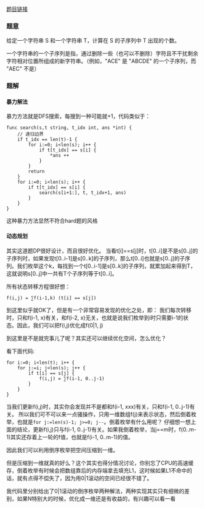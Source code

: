 [题目链接](https://leetcode-cn.com/problems/distinct-subsequences/description/)

### 题意
给定一个字符串 S 和一个字符串 T，计算在 S 的子序列中 T 出现的个数。

一个字符串的一个子序列是指，通过删除一些（也可以不删除）字符且不干扰剩余字符相对位置所组成的新字符串。（例如，"ACE" 是 "ABCDE" 的一个子序列，而 "AEC" 不是）

### 题解

#### 暴力解法
暴力方法就是DFS搜索，每搜到一种可能就+1，代码类似于：
```
func search(s,t string, t_idx int, ans *int) {
    // 递归边界
    if t_idx == len(t)-1 {
        for i:=0; i<len(s); i++ {
            if t[t_idx] == s[i] {
                *ans ++
            }
        }
        return
    }
    for i:=0; i<len(s); i++ {
        if t[t_idx] == s[i] {
            search(s[i+1:], t, t_idx+1, ans)
        }
    }
}
```
这种暴力方法显然不符合hard题的风格

#### 动态规划
其实这道题DP很好设计，而且很好优化。
当看t[i]==s[j]时，t[0..i]是不是s[0..j]的子序列时，如果发现t[0..i-1]是s[0..k]的子序列，那么t[0..i]也就是s[0..j]的子序列。我们枚举这个k，每找到一个t[0..i-1]是s[0..k]的子序列，就累加起来得到T，这就说明s[0..j]中一共有T个子序列等于t[0..i]。

所有状态转移方程很好想：
```
f(i,j) = ∑f(i-1,k) (t[i] == s[j])
```

到这里似乎就OK了，但是有一个非常容易发现的优化之处，即：
我们每次转移时，只和f(i-1, x)有关，和f(i-2, x)无关，也就是说我们枚举到i时只需要i-1的状态。因此，我们可以把f(i,j)优化成f(0|1, j)

到这里是不是就完事儿了呢？其实还可以继续优化空间，怎么优化？

看下面代码:
```
for i:=0; i<len(t); i++ {
    for j:=i; j<len(s); j++ {
        if t[i] == s[j] {
            f(i,j) = ∑f(i-1, 0..j-1)
        }
    }
}
```
当我们更新f(i,j)时，其实你会发现并不是都和f(i-1, xxx)有关，只和f(i-1, 0..j-1)有关。
所以我们可不可以来一点骚操作，只用一维数组f(j)来表示状态，然后倒着枚举，也就是`for j:=len(s)-1; j>=0; j--`。倒着枚举有什么用呢？
仔细想一想上面的结论，更新f(i,j)只与f(i-1, 0..j-1)有关。如果我倒着枚举，当j==m时，f(0..m-1)其实还存着上一轮的f值，也就是f(i-1, 0..m-1)的值。

因此我们可以利用倒序枚举把空间压缩到一维。

但是压缩到一维就真的好么？这个其实也得分情况讨论，你别忘了CPU的高速缓存，倒着枚举有时候会把数组靠后的内存端拿去填充L1，这时候如果L1不命中的话，就有点得不偿失了，因为用0|1滚动的空间已经很不错了。

我代码里分别给出了0|1滚动的倒序枚举两种解法，两种实现其实只有细微的差别，如果N特别大的时候，优化成一维还是有收益的，有兴趣可以看一看